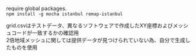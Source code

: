 
require global packages.  
`npm install -g mocha istanbul remap-istanbul`  

grid.csvはテストデータ、異なるソフトウェアで作成したXY座標およびメッシュコードが一致するかの確認用  
2倍地域メッシュに関しては提供データが見つけられていない為、自分で生成したものを使用